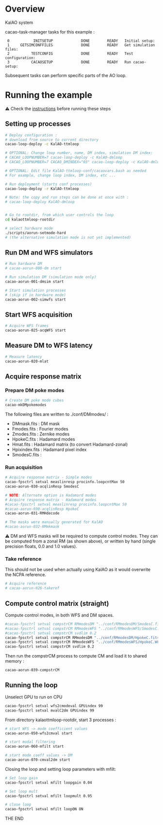 # Overview

KalAO system

cacao-task-manager tasks for this example :

~~~
 0           INITSETUP             DONE        READY   Initial setup:
 1     GETSIMCONFFILES             DONE        READY   Get simulation files:
 2          TESTCONFIG             DONE        READY   Test configuration:
 3          CACAOSETUP             DONE        READY   Run cacao-setup:
~~~
Subsequent tasks can perform specific parts of the AO loop.


# Running the example

:warning: Check the [instructions](https://github.com/cacao-org/cacao/tree/dev/AOloopControl/examples) before running these steps



## Setting up processes


```bash
# Deploy configuration :
# download from source to current directory
cacao-loop-deploy -c KalAO-ttmloop

# OPTIONAL: Change loop number, name, DM index, simulation DM index:
# CACAO_LOOPNUMBER=7 cacao-loop-deploy -c KalAO-dmloop
# CACAO_LOOPNUMBER=7 CACAO_DMINDEX="03" cacao-loop-deploy -c KalAO-dmloop

# OPTIONAL: Edit file KalAO-ttmloop-conf/cacaovars.bash as needed
# For example, change loop index, DM index, etc ...

# Run deployment (starts conf processes)
cacao-loop-deploy -r KalAO-ttmloop

# Note: the copy and run steps can be done at once with :
# cacao-loop-deploy KalAO-dmloop


# Go to rootdir, from which user controls the loop
cd kalaottmloop-rootdir

# select hardware mode
./scripts/aorun-setmode-hard
# (the alternative simulation mode is not yet implemented)
```

## Run DM and WFS simulators

```bash
# Run hardware DM
# cacao-aorun-000-dm start

# Run simulation DM (simulation mode only)
cacao-aorun-001-dmsim start

# Start simulation processes
# (skip if in hardware mode)
cacao-aorun-002-simwfs start
```





## Start WFS acquisition

```bash
# Acquire WFS frames
cacao-aorun-025-acqWFS start
```

## Measure DM to WFS latency

```bash
# Measure latency
cacao-aorun-020-mlat
```



## Acquire response matrix


### Prepare DM poke modes

```bash
# Create DM poke mode cubes
cacao-mkDMpokemodes
```
The following files are written to ./conf/DMmodes/ :
- DMmask.fits    : DM mask
- Fmodes.fits    : Fourier modes
- Zmodes.fits    : Zernike modes
- HpokeC.fits    : Hadamard modes
- Hmat.fits      : Hadamard matrix (to convert Hadamard-zonal)
- Hpixindex.fits : Hadamard pixel index
- SmodesC.fits    :



### Run acquisition


```bash
# Acquire response matrix - Simple modes
cacao-fpsctrl setval measlinresp procinfo.loopcntMax 50
cacao-aorun-030-acqlinResp SmodesC

# NOTE: Alternate option is Hadamard modes
# Acquire response matrix - Hadamard modes
#cacao-fpsctrl setval measlinresp procinfo.loopcntMax 50
#cacao-aorun-030-acqlinResp HpokeC
cacao-aorun-031-RMHdecode

# The masks were manually generated for KalAO
#cacao-aorun-032-RMmkmask
```
:warning: DM and WFS masks will be required to compute control modes. They can be computed from a zonal RM (as shown above), or written by hand (single precision floats, 0.0 and 1.0 values).

### Take reference

This should not be used when actually using KalAO as it would overwrite the NCPA reference.

```bash
# Acquire reference
# cacao-aorun-026-takeref
```


## Compute control matrix (straight)

Compute control modes, in both WFS and DM spaces.

```bash
#cacao-fpsctrl setval compstrCM RMmodesDM "../conf/RMmodesDM/SmodesC.fits"
#cacao-fpsctrl setval compstrCM RMmodesWFS "../conf/RMmodesWFS/SmodesC.WFSresp.fits"
#cacao-fpsctrl setval compstrCM svdlim 0.2
cacao-fpsctrl setval compstrCM RMmodesDM "../conf/RMmodesDM/HpokeC.fits"
cacao-fpsctrl setval compstrCM RMmodesWFS "../conf/RMmodesWFS/HpokeC.WFSresp.fits"
cacao-fpsctrl setval compstrCM svdlim 0.2
```
Then run the compstrCM process to compute CM and load it to shared memory :
```bash
cacao-aorun-039-compstrCM
```



## Running the loop

Unselect GPU to run on CPU
```bash
cacao-fpsctrl setval wfs2cmodeval GPUindex 99
cacao-fpsctrl setval mvalC2dm GPUindex 99
```


From directory kalaottmloop-rootdir, start 3 processes :

```bash
# start WFS -> mode coefficient values
cacao-aorun-050-wfs2cmval start

# start modal filtering
cacao-aorun-060-mfilt start

# start mode coeff values -> DM
cacao-aorun-070-cmval2dm start

```

Closing the loop and setting loop parameters with mfilt:

```bash
# Set loop gain
cacao-fpsctrl setval mfilt loopgain 0.04

# Set loop mult
cacao-fpsctrl setval mfilt loopmult 0.95

# close loop
cacao-fpsctrl setval mfilt loopON ON

```


THE END
